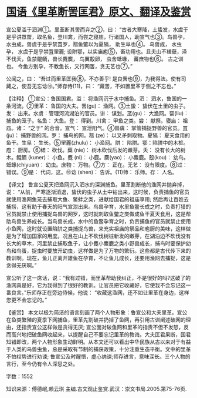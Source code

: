 # [国语《里革断罟匡君》原文、翻译及鉴赏](https://www.vrrw.net/wx/14016.html)

宣公夏滥于泗渊①。里革断其罟而弃之②，曰： “古者大寒降，土蛰发，水虞于是乎讲罛罶，取名鱼，登川禽，而尝之寝庙，行诸国人，助宣气也③。鸟兽孕，水虫成，兽虞于是乎禁罝罗，矠鱼鳖以为夏犒， 助生阜也④。 鸟兽成， 水虫孕， 水虞于是乎禁罝罜䍡; 设阱鄂，以实庙庖⑤，畜功用也。且夫山不槎蘖，泽不伐夭，鱼禁鲲鲕，兽长麑䴠， 鸟翼鷇卵， 虫舍蚳蝝， 蕃庶物也⑥。 古之训也。 今鱼方别孕，不教鱼长，又行网罟，贪无艺也⑦。”

公闻之，曰： “吾过而里革匡我⑧，不亦善乎! 是良罟也⑨，为我得法。使有司藏之，使吾无忘谂⑩。”师存侍(11)，曰： “藏罟，不如置里革于侧之不忘也。”

【注释】 ①宣公：鲁国国君。滥： 将渔网沉于水中捕鱼。泗： 泗水，鲁国的一条河流。②里革： 鲁国的大夫。罟(gu)： 渔网。③土蛰： 蛰伏在土里的虫子。发： 出来。水虞：管理河流湖泊的官员。讲： 谋划。罛(gu)： 大渔网。罶(liu)： 捕鱼的笼子。名鱼： 大鱼。登： 得到。川禽： 甲鱼之类。尝： 献祭。寝庙： 祖庙。诸： “之于” 的合音。宣气： 宣泄阳气。④兽虞： 掌管捕捉野兽的官员。罝 (ju)： 捕野兽的网。罗： 捕鸟的网。矠 (ze)： 以叉矛刺取物。夏犒： 夏天食用的鱼干。生阜： 生长。⑤罜䍡(zhulu)： 小渔网。阱： 陷阱。鄂：陷阱中的木桩。庖： 厨房。⑥槎： 砍伐。蘖 (nie)： 树木砍伐后发的嫩芽。夭： 没有长大的树木。鲲鲕 (kuner)： 小鱼。麑 (ni)： 小鹿。䴠(yao)： 小麋鹿。鷇(kou)： 幼鸟。蚳蝝(chiyuan)： 幼虫。庶物： 万物。⑦方： 正在。无艺： 没有限度。⑧过： 错误。⑨是： 代词，这。⑩谂 (shen)： 告诉。(11)师： 乐师。存： 人名。



【译文】 鲁宣公夏天把渔网沉入泗水的深渊捕鱼。里革割断他的渔网并抛弃掉，说： “从前，严寒逐渐消退，蛰伏的虫子从土中钻出来，这时候，负责捕鱼的官员就使用渔网鱼笼去捕取大鱼、鳖蚌之类，进献给国君的祖庙享用; 然后再让百姓去捕捞，这有助于春天的阳气宣泄出来。鸟兽孕育，水里鱼鳖长成之时，负责打猎的官员就禁止使用捕捉鸟兽的网罗，这时就刺取鱼鳖之类做成鱼干夏天食用，这是帮助鸟兽生养成长。当鸟兽长成，水中的鱼鳖孕育之时，负责捕鱼的官员就禁止使用小鱼网，这时就设置陷阱之类捕捉鸟兽，来充实祖庙的祭品和庖厨的美味，这样做是为了增加国家的用度。况且在山上不砍伐树桩新发的嫩芽，在湖泊边不砍伐没有长大的草木，河里禁止捕取鱼子，让小麑小麋鹿之类小野兽成长，捕鸟时要保护幼鸟和鸟蛋，捉虫时要放开幼虫，这样做是为了万物的繁衍。这些都是古代传下来的教训啊。现在，鱼儿正离开雄鱼在孕育，不让鱼儿成长，还要用渔网去捕捉，这是贪得无厌啊。”

宣公听了这一席话，说：“我有过错，而里革帮助我纠正，不是很好的吗?这破了的渔网真是好，它为我得到了很好的教训。让官员把它收藏好，它使我不会忘记这一番良言。”乐师存正在旁边侍候，他说： “收藏这渔网，还不如让里革在身边，这样您更不会忘记的。”

【鉴赏】 本文以极为简洁的语言刻画了两个人物形象：鲁宣公和大夫里革。宣公在鱼类繁殖的夏季下网捕鱼，里革先割破并扔掉了鱼网，再引用古训阐述破网的理由，还指责宣公这样做是贪得无厌; 宣公面对破鱼网和里革的指责不但不发怒，反而高兴地把破鱼网收起来，以提醒自己不要忘记里革的教诲。大夫匡君果断，国君知错即改，两个人物形象生动鲜明。从本文还可以看出中华民族从古以来对于有益于人类的鸟兽虫鱼，总是采取有节制的捕获政策，十分注重生态平衡。文中的里革不怕权势进行劝谏; 鲁宣公及时醒悟，虚心纳谏;师存进言，意味深长。三个人物的言行，至今仍有令人深思之处。

字数：1552

知识来源：傅德岷,赖云琪 主编.古文观止鉴赏.武汉：崇文书局.2005.第75-76页.


